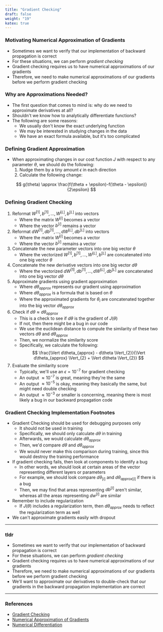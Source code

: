 ```yaml
---
title: "Gradient Checking"
draft: false
weight: "19"
katex: true
---
```


### Motivating Numerical Approximation of Gradients
- Sometimes we want to verify that our implementation of backward propagation is correct
- For these situations, we can perform *gradient checking*
- Gradient checking requires us to have numerical approximations of our gradients
- Therefore, we need to make numerical approximations of our gradients before we perform gradient checking

### Why are Approximations Needed?
- The first question that comes to mind is: why do we need to approximate derivatives at all?
- Shouldn't we know how to analytically differentiate functions?
- The following are some reasons:
	- We usually don't know the exact underlying function
	- We may be interested in studying changes in the data
	- We have an exact formula available, but it's too complicated

### Defining Gradient Approximation
- When approximating changes in our cost function $J$ with respect to any parameter $\theta$, we should do the following:
	1. Nudge them by a tiny amount $\epsilon$ in each direction
	2. Calculate the following change:

$$ g(\theta) \approx \frac{f(\theta + \epsilon)-f(\theta - \epsilon)}{2\epsilon} $$

### Defining Gradient Checking
1. Reformat $W^{[1]}, b^{[1]}, ..., W^{[L]}, b^{[L]}$ into vectors
	- Where the matrix $W^{[i]}$ becomes a vector
	- Where the vector $b^{[i]}$ remains a vector
2. Reformat $dW^{[1]}, db^{[1]}, ..., dW^{[L]}, db^{[L]}$ into vectors
	- Where the matrix $W^{[i]}$ becomes a vector
	- Where the vector $b^{[i]}$ remains a vector
3. Concatenate the new parameter vectors into one big vector $\theta$
	- Where the vectorized $W^{[1]}, b^{[1]}, ..., W^{[L]}, b^{[L]}$ are concatenated into one big vector $\theta$
4. Concatenate the new derivative vectors into one big vector $d\theta$
	- Where the vectorized $dW^{[1]}, db^{[1]}, ..., dW^{[L]}, db^{[L]}$ are concatenated into one big vector $d\theta$
5. Approximate gradients using gradient approximation
	- Where $d\theta_{approx}$ represents our gradient using approximation
	- Where $d\theta_{approx}$ is a formula that is based on $\theta$
	- Where the approximated gradients for $\theta_{i}$ are concatenated together into the big vector $d\theta_{approx}$
6. Check if $d\theta \approx d\theta_{approx}$ 
	- This is a check to see if $d\theta$ is the gradient of $J(\theta)$
	- If not, then there might be a bug in our code
	- We use the euclidean distance to compute the similarity of these two vectors $d\theta$ and $d\theta_{approx}$
	- Then, we normalize the similarity score
	- Specifically, we calculate the following:
	$$ \frac{\Vert d\theta_{approx} - d\theta \Vert_{2}}{\Vert d\theta_{approx} \Vert_{2} + \Vert d\theta \Vert_{2}} $$
7. Evaluate the similarity score
	- Typically, we'll use an $\epsilon=10^{-7}$ for gradient checking
	- An output $\approx 10^{-7}$ is great, meaning they're the same
	- An output $\approx 10^{-5}$ is okay, meaning they basically the same, but might need double checking
	- An output $\approx 10^{-3}$ or smaller is concerning, meaning there is most likely a bug in our backward propagation code

### Gradient Checking Implementation Footnotes
- Gradient Checking should be used for debugging purposes only
	- It should not be used in training
	- Specifically, we should only calculate $d\theta$ in training
	- Afterwards, we would calculate $d\theta_{approx}$
	- Then, we'd compare $d\theta$ and $d\theta_{approx}$
	- We would never make this comparison during training, since this would destroy the training performance
- If gradient checking fails, then look at components to identify a bug
	- In other words, we should look at certain areas of the vector representing different layers or parameters
	- For example, we should look compare $d\theta_{[i]}$ and $d\theta_{approx[i]}$ if there is a bug
	- Then, we may find that areas representing $db^{[l]}$ aren't similar, whereas all the areas representing $dw^{[l]}$ are similar
- Remember to include regularization
	- If $J(\theta)$ includes a regularization term, then $d\theta_{approx}$ needs to reflect the regularization term as well
- We can't approximate gradients easily with dropout

---

### tldr
- Sometimes we want to verify that our implementation of backward propagation is correct
- For these situations, we can perform *gradient checking*
- Gradient checking requires us to have numerical approximations of our gradients
- Therefore, we need to make numerical approximations of our gradients before we perform gradient checking
- We'll want to approximate our derivatives to double-check that our gradients in the backward propagation implementation are correct

---

### References
- [Gradient Checking](https://www.youtube.com/watch?v=QrzApibhohY&list=PLkDaE6sCZn6Hn0vK8co82zjQtt3T2Nkqc&index=13)
- [Numerical Approximation of Gradients](https://www.youtube.com/watch?v=y1xoI7mBtOc&list=PLkDaE6sCZn6Hn0vK8co82zjQtt3T2Nkqc&index=12)
- [Numerical Differentiation](http://www2.math.umd.edu/~dlevy/classes/amsc466/lecture-notes/differentiation-chap.pdf)
